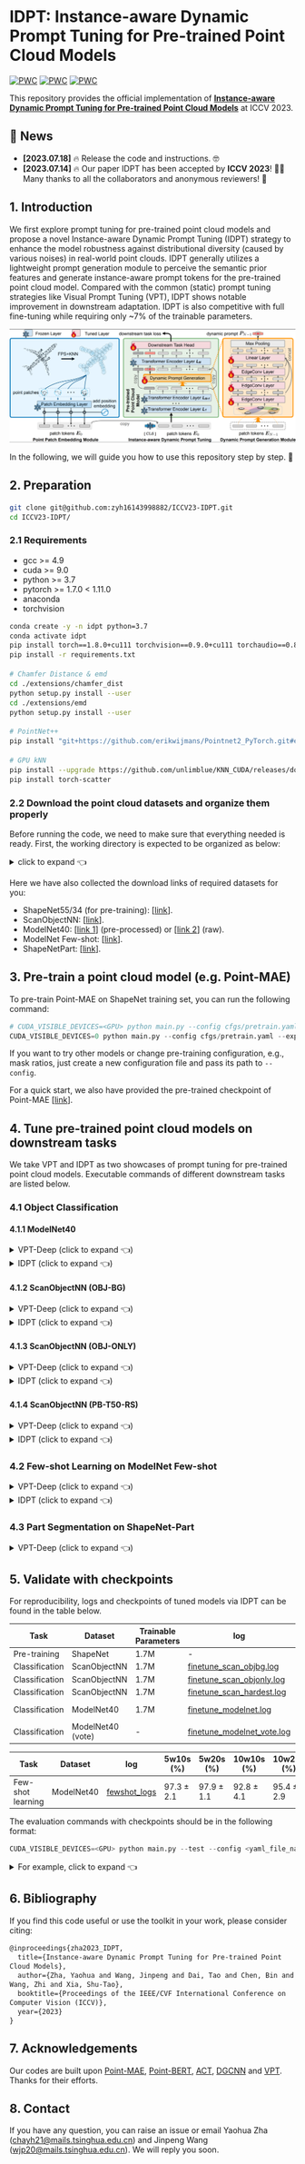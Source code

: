 # IDPT: Instance-aware Dynamic Prompt Tuning for Pre-trained Point Cloud Models
[![PWC](https://img.shields.io/endpoint.svg?url=https://paperswithcode.com/badge/instance-aware-dynamic-prompt-tuning-for-pre/3d-point-cloud-classification-on-modelnet40)](https://paperswithcode.com/sota/3d-point-cloud-classification-on-modelnet40?p=instance-aware-dynamic-prompt-tuning-for-pre)
[![PWC](https://img.shields.io/endpoint.svg?url=https://paperswithcode.com/badge/instance-aware-dynamic-prompt-tuning-for-pre/3d-point-cloud-classification-on-scanobjectnn)](https://paperswithcode.com/sota/3d-point-cloud-classification-on-scanobjectnn?p=instance-aware-dynamic-prompt-tuning-for-pre)
[![PWC](https://img.shields.io/endpoint.svg?url=https://paperswithcode.com/badge/instance-aware-dynamic-prompt-tuning-for-pre/few-shot-3d-point-cloud-classification-on-1)](https://paperswithcode.com/sota/few-shot-3d-point-cloud-classification-on-1?p=instance-aware-dynamic-prompt-tuning-for-pre)

This repository provides the official implementation of [**Instance-aware Dynamic Prompt Tuning for Pre-trained Point Cloud Models**](https://arxiv.org/abs/2304.07221) at ICCV 2023.


## 📨 News
- **[2023.07.18]** 🔥 Release the code and instructions. 🤓
- **[2023.07.14]** 🔥 Our paper IDPT has been accepted by **ICCV 2023**! 🎉🎉 Many thanks to all the collaborators and anonymous reviewers! 🥰

## 1. Introduction

We first explore prompt tuning for pre-trained point cloud models and propose a novel Instance-aware Dynamic Prompt Tuning (IDPT) strategy to enhance the model robustness against distributional diversity (caused by various noises) in real-world point clouds. 
IDPT generally utilizes a lightweight prompt generation module to perceive the semantic prior features and generate instance-aware prompt tokens for the pre-trained point cloud model. 
Compared with the common (static) prompt tuning strategies like Visual Prompt Tuning (VPT), IDPT shows notable improvement in downstream adaptation. 
IDPT is also competitive with full fine-tuning while requiring only ~7% of the trainable parameters.

![img.png](figure/framework.png)

In the following, we will guide you how to use this repository step by step. 🤗

## 2. Preparation
```bash
git clone git@github.com:zyh16143998882/ICCV23-IDPT.git
cd ICCV23-IDPT/
```
### 2.1 Requirements
- gcc >= 4.9
- cuda >= 9.0
- python >= 3.7
- pytorch >= 1.7.0 < 1.11.0
- anaconda
- torchvision
```bash
conda create -y -n idpt python=3.7
conda activate idpt
pip install torch==1.8.0+cu111 torchvision==0.9.0+cu111 torchaudio==0.8.0 -f https://download.pytorch.org/whl/torch_stable.html
pip install -r requirements.txt

# Chamfer Distance & emd
cd ./extensions/chamfer_dist
python setup.py install --user
cd ./extensions/emd
python setup.py install --user

# PointNet++
pip install "git+https://github.com/erikwijmans/Pointnet2_PyTorch.git#egg=pointnet2_ops&subdirectory=pointnet2_ops_lib"

# GPU kNN
pip install --upgrade https://github.com/unlimblue/KNN_CUDA/releases/download/0.2/KNN_CUDA-0.2-py3-none-any.whl
pip install torch-scatter
```

### 2.2 Download the point cloud datasets and organize them properly
Before running the code, we need to make sure that everything needed is ready. 
First, the working directory is expected to be organized as below:

<details><summary>click to expand 👈</summary>

```
ICCV23-IDPT/
├── cfgs/
├── data/
│   ├── ModelNet/ # ModelNet40
│   │   └── modelnet40_normal_resampled/
│   │       ├── modelnet40_shape_names.txt
│   │       ├── modelnet40_train.txt
│   │       ├── modelnet40_test.txt
│   │       ├── modelnet40_train_8192pts_fps.dat
│   │       └── modelnet40_test_8192pts_fps.dat
│   ├── ModelNetFewshot/ # ModelNet Few-shot
│   │   ├── 5way10shot/
│   │   │   ├── 0.pkl
│   │   │   ├── ...
│   │   │   └── 9.pkl
│   │   ├── 5way20shot/
│   │   │   ├── ...
│   │   │   ...
│   │   ├── 10way10shot/
│   │   │   ├── ...
│   │   │   ...
│   │   └── 10way20shot/
│   │       ├── ...
│   │       ...
│   ├── ScanObjectNN/ # ScanObjectNN
│   │   ├── main_split/
│   │   │   ├── training_objectdataset_augmentedrot_scale75.h5
│   │   │   ├── test_objectdataset_augmentedrot_scale75.h5
│   │   │   ├── training_objectdataset.h5
│   │   │   └── test_objectdataset.h5
│   │   └── main_split_nobg/
│   │       ├── training_objectdataset.h5
│   │       └── test_objectdataset.h5
│   ├── ShapeNet55-34/ # ShapeNet55/34
│   │   ├── shapenet_pc/
│   │   │   ├── 02691156-1a04e3eab45ca15dd86060f189eb133.npy
│   │   │   ├── 02691156-1a6ad7a24bb89733f412783097373bdc.npy
│   │   │   ├── ...
│   │   │   ...
│   │   └── ShapeNet-55/
│   │       ├── train.txt
│   │       └── test.txt
│   └── shapenetcore_partanno_segmentation_benchmark_v0_normal/ # ShapeNetPart
│       ├── 02691156/
│       │   ├── 1a04e3eab45ca15dd86060f189eb133.txt
│       │   ├── ...
│       │   ...
│       │── ...
│       │── train_test_split/
│       └── synsetoffset2category.txt
├── datasets/
├── ...
...
```
</details>

Here we have also collected the download links of required datasets for you:
- ShapeNet55/34 (for pre-training): [[link](https://github.com/lulutang0608/Point-BERT/blob/49e2c7407d351ce8fe65764bbddd5d9c0e0a4c52/DATASET.md)].
- ScanObjectNN: [[link](https://hkust-vgd.github.io/scanobjectnn/)].
- ModelNet40: [[link 1](https://github.com/lulutang0608/Point-BERT/blob/49e2c7407d351ce8fe65764bbddd5d9c0e0a4c52/DATASET.md)] (pre-processed) or [[link 2](https://modelnet.cs.princeton.edu/)] (raw).
- ModelNet Few-shot: [[link](https://github.com/lulutang0608/Point-BERT/blob/49e2c7407d351ce8fe65764bbddd5d9c0e0a4c52/DATASET.md)].
- ShapeNetPart: [[link](https://shapenet.cs.stanford.edu/media/shapenetcore_partanno_segmentation_benchmark_v0_normal.zip)].



## 3. Pre-train a point cloud model (e.g. Point-MAE)
To pre-train Point-MAE on ShapeNet training set, you can run the following command: 

```python
# CUDA_VISIBLE_DEVICES=<GPU> python main.py --config cfgs/pretrain.yaml --exp_name <output_file_name>
CUDA_VISIBLE_DEVICES=0 python main.py --config cfgs/pretrain.yaml --exp_name pretrain_pointmae
```
If you want to try other models or change pre-training configuration, e.g., mask ratios, just create a new configuration file and pass its path to `--config`.

For a quick start, we also have provided the pre-trained checkpoint of Point-MAE [[link](https://drive.google.com/file/d/13YGle0dkvmOZyIomqWiTkXgELawklOXB/view?usp=drive_link)].

## 4. Tune pre-trained point cloud models on downstream tasks

We take VPT and IDPT as two showcases of prompt tuning for pre-trained point cloud models. Executable commands of different downstream tasks are listed below. 

### 4.1 Object Classification

#### 4.1.1 ModelNet40
<details><summary>VPT-Deep (click to expand 👈)</summary>

```python
# CUDA_VISIBLE_DEVICES=<GPU> python main.py --config cfgs/finetune_modelnet_vpt.yaml --finetune_model --exp_name <output_file_name> --ckpts <path/to/pre-trained/model>
CUDA_VISIBLE_DEVICES=0 python main.py --config cfgs/finetune_modelnet_vpt.yaml --ckpts ./checkpoint/pretrain/mae/ckpt-last.pth --finetune_model --exp_name modelnet_vpt

# further enable voting mechanism
CUDA_VISIBLE_DEVICES=0 python main.py --config cfgs/finetune_modelnet.yaml --test --vote --exp_name modelnet_vpt_vote --ckpts ./experiments/finetune_modelnet/cfgs/modelnet_vpt/ckpt-best.pth
```
</details>


<details><summary>IDPT (click to expand 👈)</summary>

```python
# CUDA_VISIBLE_DEVICES=<GPU> python main.py --config cfgs/finetune_modelnet_idpt.yaml --finetune_model --exp_name <output_file_name> --ckpts <path/to/pre-trained/model>
CUDA_VISIBLE_DEVICES=0 python main.py --config cfgs/finetune_modelnet_idpt.yaml --ckpts ./checkpoint/pretrain/mae/ckpt-last.pth --finetune_model --exp_name modelnet_idpt

# further enable voting mechanism
CUDA_VISIBLE_DEVICES=0 python main.py --config cfgs/finetune_modelnet.yaml --test --vote --exp_name modelnet_idpt_vote --ckpts ./experiments/finetune_modelnet/cfgs/modelnet_idpt/ckpt-best.pth
```
</details>


#### 4.1.2 ScanObjectNN (OBJ-BG)

<details><summary>VPT-Deep (click to expand 👈)</summary>

```python
# CUDA_VISIBLE_DEVICES=<GPU> python main.py --config cfgs/finetune_scan_objbg_vpt.yaml --finetune_model --exp_name <output_file_name> --ckpts <path/to/pre-trained/model>
CUDA_VISIBLE_DEVICES=0 python main.py --config cfgs/finetune_scan_objbg_vpt.yaml --ckpts ./checkpoint/pretrain/mae/ckpt-last.pth --finetune_model --exp_name bg_vpt
```
</details>

<details><summary>IDPT (click to expand 👈)</summary>

```python
# CUDA_VISIBLE_DEVICES=<GPU> python main.py --config cfgs/finetune_scan_objbg_idpt.yaml --finetune_model --exp_name <output_file_name> --ckpts <path/to/pre-trained/model>
CUDA_VISIBLE_DEVICES=0 python main.py --config cfgs/finetune_scan_objbg_idpt.yaml --ckpts ./checkpoint/pretrain/mae/ckpt-last.pth --finetune_model --exp_name bg_idpt
```
</details>

#### 4.1.3 ScanObjectNN (OBJ-ONLY)

<details><summary>VPT-Deep (click to expand 👈)</summary>

```python
# CUDA_VISIBLE_DEVICES=<GPU> python main.py --config cfgs/finetune_scan_objonly_vpt.yaml --finetune_model --exp_name <output_file_name> --ckpts <path/to/pre-trained/model>
CUDA_VISIBLE_DEVICES=0 python main.py --config cfgs/finetune_scan_objonly_vpt.yaml --ckpts ./checkpoint/pretrain/mae/ckpt-last.pth --finetune_model --exp_name only_vpt
```
</details>

<details><summary>IDPT (click to expand 👈)</summary>

```python
# CUDA_VISIBLE_DEVICES=<GPU> python main.py --config cfgs/finetune_scan_objonly_idpt.yaml --finetune_model --exp_name <output_file_name> --ckpts <path/to/pre-trained/model>
CUDA_VISIBLE_DEVICES=0 python main.py --config cfgs/finetune_scan_objonly_idpt.yaml --ckpts ./checkpoint/pretrain/mae/ckpt-last.pth --finetune_model --exp_name only_idpt
```
</details>


#### 4.1.4 ScanObjectNN (PB-T50-RS)

<details><summary>VPT-Deep (click to expand 👈)</summary>

```python
# CUDA_VISIBLE_DEVICES=<GPU> python main.py --config cfgs/finetune_scan_hardest_vpt.yaml --finetune_model --exp_name <output_file_name> --ckpts <path/to/pre-trained/model>
CUDA_VISIBLE_DEVICES=0 python main.py --config cfgs/finetune_scan_hardest_vpt.yaml --ckpts ./checkpoint/pretrain/mae/ckpt-last.pth --finetune_model --exp_name hard_vpt
```
</details>

<details><summary>IDPT (click to expand 👈)</summary>

```python
# CUDA_VISIBLE_DEVICES=<GPU> python main.py --config cfgs/finetune_scan_hardest_idpt.yaml --finetune_model --exp_name <output_file_name> --ckpts <path/to/pre-trained/model>
CUDA_VISIBLE_DEVICES=0 python main.py --config cfgs/finetune_scan_hardest_idpt.yaml --ckpts ./checkpoint/pretrain/mae/ckpt-last.pth --finetune_model --exp_name hard_idpt
```
</details>


### 4.2 Few-shot Learning on ModelNet Few-shot
<details><summary>VPT-Deep (click to expand 👈)</summary>

```python
# CUDA_VISIBLE_DEVICES=<GPU> python main.py --config cfgs/fewshot_vpt.yaml --finetune_model --ckpts <path/to/pre-trained/model> --exp_name <output_file_name> --way <5 or 10> --shot <10 or 20> --fold <0-9>
CUDA_VISIBLE_DEVICES=0 python main.py --config cfgs/fewshot_vpt.yaml --finetune_model --ckpts ./checkpoint/pretrain/mae/ckpt-last.pth --exp_name fewshot_vpt --way 5 --shot 10 --fold 0
```
</details>

<details><summary>IDPT (click to expand 👈)</summary>

```python
# CUDA_VISIBLE_DEVICES=<GPU> python main.py --config cfgs/fewshot_idpt.yaml --finetune_model --ckpts <path/to/pre-trained/model> --exp_name <output_file_name> --way <5 or 10> --shot <10 or 20> --fold <0-9>
CUDA_VISIBLE_DEVICES=0 python main.py --config cfgs/fewshot_idpt.yaml --finetune_model --ckpts ./checkpoint/pretrain/mae/ckpt-last.pth --exp_name fewshot_idpt --way 5 --shot 10 --fold 0
```
</details>

### 4.3 Part Segmentation on ShapeNet-Part

<details><summary>VPT-Deep (click to expand 👈)</summary>

```python
cd segmentation

# python main.py --model prompt_pt3 --optimizer_part only_new --ckpts <path/to/pre-trained/model> --root path/to/data --learning_rate 0.0002 --epoch 300
CUDA_VISIBLE_DEVICES=0 python main.py --model prompt_pt3 --optimizer_part only_new --ckpts ../checkpoint/pretrain/mae/ckpt-last.pth --root ../data/shapenetcore_partanno_segmentation_benchmark_v0_normal/ --log_dir seg_idpt --learning_rate 0.0002 --epoch 300
```
</details>


## 5. Validate with checkpoints
For reproducibility, logs and checkpoints of tuned models via IDPT can be found in the table below.


| Task              | Dataset           | Trainable Parameters  | log                                                                                                                   | Acc.       | Checkpoints Download                                                                                     |
|-------------------|-------------------|-----------------------|-----------------------------------------------------------------------------------------------------------------------|------------|----------------------------------------------------------------------------------------------------------|
| Pre-training      | ShapeNet          | 1.7M                  | -                                                                                                                     | N.A.       | [Point-MAE](https://drive.google.com/file/d/13YGle0dkvmOZyIomqWiTkXgELawklOXB/view?usp=drive_link)           |
| Classification    | ScanObjectNN      | 1.7M                  | [finetune_scan_objbg.log](https://drive.google.com/file/d/1bNe_bdyBJS-bBX5NsfOrqCmntOGJyyS-/view?usp=drive_link)      | 93.63%     | [OBJ-BG](https://drive.google.com/file/d/1usGRdpvvco068-Q1yhJoEK6mhvDDyXYo/view?usp=drive_link)          |
| Classification    | ScanObjectNN      | 1.7M                  | [finetune_scan_objonly.log](https://drive.google.com/file/d/1a4tdSXeRywEajhbdkAyreo9P24hV8Z7H/view?usp=drive_link)    | 93.12%     | [OBJ-ONLY](https://drive.google.com/file/d/1gUUtlIcfjo_nzj4sRY_z5_Pbj3R_VkKR/view?usp=drive_link)        |
| Classification    | ScanObjectNN      | 1.7M                  | [finetune_scan_hardest.log](https://drive.google.com/file/d/18P4S6WNEXRtFoi1455TD0ggex3fQL5aJ/view?usp=drive_link)    | 88.51%     | [PB-T50-RS](https://drive.google.com/file/d/1c1wVlpSP7jRvAF0OhPxWZg3BnXz2wmia/view?usp=drive_link)        |
| Classification    | ModelNet40        | 1.7M                  | [finetune_modelnet.log](https://drive.google.com/file/d/1QsgZwlRfvfZVZRD17WeK4z5aHDsYH4V-/view?usp=drive_link)        | 93.3%      | [ModelNet-1k](https://drive.google.com/file/d/1rM1_1PrBcS4BwAn4tFWskM9Qsi4O1ioy/view?usp=drive_link)     |
| Classification    | ModelNet40 (vote) | -                     | [finetune_modelnet_vote.log](https://drive.google.com/file/d/1V_IJHb-41-ukaDRMfH2HiQhv-JxoU0dv/view?usp=drive_link)   | 94.4%      | -                                                                                                        |

| Task              | Dataset    | log                                   | 5w10s (%)  | 5w20s (%)  | 10w10s (%) | 10w20s (%) | 
|-------------------|------------|------------------------------------------|------------|------------|------------|------------|
| Few-shot learning | ModelNet40 | [fewshot_logs](https://drive.google.com/drive/folders/19WXJtFBKOrFF5RZ5aosWkU4J59dRIzZD?usp=drive_link) | 97.3 ± 2.1 | 97.9 ± 1.1 | 92.8 ± 4.1 | 95.4 ± 2.9 |

<!-- 💡***Notes***: For classification downstream tasks, we randomly select 5 seeds to obtain the best checkpoint. -->

The evaluation commands with checkpoints should be in the following format:
```python
CUDA_VISIBLE_DEVICES=<GPU> python main.py --test --config <yaml_file_name> --exp_name <output_file_name> --ckpts <path/to/ckpt>
```

<details><summary>For example, click to expand 👈</summary>

```python
# object classification on ScanObjectNN (PB-T50-RS)
CUDA_VISIBLE_DEVICES=0 python main.py --config cfgs/finetune_scan_hardest_idpt.yaml --ckpts ./checkpoint/hardest/ckpt-best.pth --test --exp_name hard_test

# object classification on ScanObjectNN (OBJ-BG)
CUDA_VISIBLE_DEVICES=0 python main.py --config cfgs/finetune_scan_objbg_idpt.yaml --ckpts ./checkpoint/bg/ckpt-best.pth --test --exp_name bg_test

# object classification on ScanObjectNN (OBJ-ONLY)
CUDA_VISIBLE_DEVICES=0 python main.py --config cfgs/finetune_scan_objonly_idpt.yaml --ckpts ./checkpoint/only/ckpt-best.pth --test --exp_name only_test

# object classification on ModelNet40 (w/o voting)
CUDA_VISIBLE_DEVICES=0 python main.py --config cfgs/finetune_modelnet_idpt.yaml --ckpts ./checkpoint/modelnet40/ckpt-best.pth --test --exp_name model_test

# object classification on ModelNet40 (w/ voting)
CUDA_VISIBLE_DEVICES=0 python main.py --config cfgs/finetune_modelnet_idpt.yaml --test --vote --exp_name modelnet_idpt_vote --ckpts ./checkpoint/modelnet40/ckpt-best.pth

# few-show learning on ModelNet40
python parse_test_res.py ./experiments/all/fewshot --multi-exp --few-shot
```
</details>

## 6. Bibliography
If you find this code useful or use the toolkit in your work, please consider citing:
```
@inproceedings{zha2023_IDPT,
  title={Instance-aware Dynamic Prompt Tuning for Pre-trained Point Cloud Models},
  author={Zha, Yaohua and Wang, Jinpeng and Dai, Tao and Chen, Bin and Wang, Zhi and Xia, Shu-Tao},
  booktitle={Proceedings of the IEEE/CVF International Conference on Computer Vision (ICCV)},
  year={2023}
}
```


## 7. Acknowledgements

Our codes are built upon [Point-MAE](https://github.com/Pang-Yatian/Point-MAE), [Point-BERT](https://github.com/lulutang0608/Point-BERT), [ACT](https://github.com/RunpeiDong/ACT), [DGCNN](https://github.com/WangYueFt/dgcnn) and [VPT](https://github.com/KMnP/vpt). Thanks for their efforts.

## 8. Contact
If you have any question, you can raise an issue or email Yaohua Zha (chayh21@mails.tsinghua.edu.cn) and Jinpeng Wang (wjp20@mails.tsinghua.edu.cn). We will reply you soon.